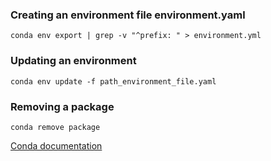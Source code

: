 
### Creating an environment file environment.yaml

```
conda env export | grep -v "^prefix: " > environment.yml
```

### Updating an environment 

```
conda env update -f path_environment_file.yaml
```

### Removing a package
```
conda remove package
```
[Conda documentation](https://docs.conda.io/projects/conda/en/latest/commands.html)

